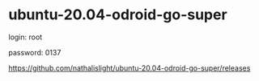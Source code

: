 # ubuntu-20.04-odroid-go-super

login: root

password: 0137

https://github.com/nathalislight/ubuntu-20.04-odroid-go-super/releases
